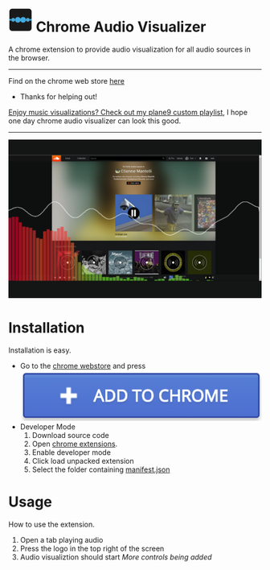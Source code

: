 
# ![logo](/icon48.png) Chrome Audio Visualizer

A chrome extension to provide audio visualization for all audio sources in the browser.

---

Find on the chrome web store [here](https://goo.gl/Xx4vje)

- Thanks for helping out!

[Enjoy music visualizations? Check out my plane9 custom playlist](https://gist.github.com/Douile/640bc92c624090ea0f7758a021bfbd71), I hope one day chrome audio visualizer can look this good.

---

![screenshot](/GIT/audioVisScreen2.png)

# Installation

Installation is easy.
* Go to the [chrome webstore](https://chrome.google.com/webstore/detail/caajjjkijcgmagpdjgadkodpgnmajcej) and press ![Add to Chrome](/GIT/addToChrome.PNG)
* Developer Mode
  1. Download source code 
  2. Open [chrome extensions](chrome://extensions).
  3. Enable developer mode
  4. Click load unpacked extension
  5. Select the folder containing [manifest.json](/manifest.json)
  
# Usage
How to use the extension.
1. Open a tab playing audio
2. Press the logo in the top right of the screen
3. Audio visualiztion should start
*More controls being added*
